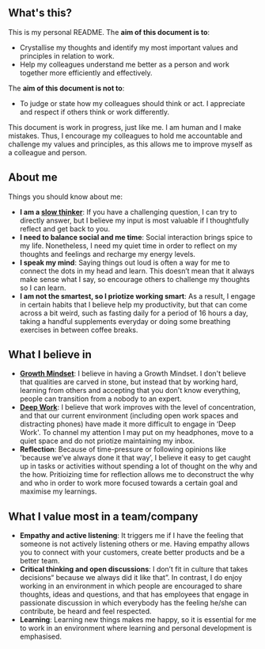 ## What's this?
This is my personal README. The **aim of this document is to**:

* Crystallise my thoughts and identify my most important values and principles in relation to work.
* Help my colleagues understand me better as a person and work together more efficiently and effectively. 

The **aim of this document is not to**:
* To judge or state how my colleagues should think or act. I appreciate and respect if others think or work differently. 

This document is work in progress, just like me. I am human and I make mistakes. Thus, I encourage my colleagues to hold me accountable and challenge my values and principles, as this allows me to improve myself as a colleague and person. 

## About me
Things you should know about me:
* **I am a [slow thinker](https://sivers.org/slow)**: If you have a challenging question, I can try to  directly answer, but I believe my input is most valuable if I thoughtfully reflect and get back to you. 
* **I need to balance social and me time**:  Social interaction brings spice to my life. Nonetheless, I need my quiet time in order to reflect on my thoughts and feelings and recharge my energy levels.
* **I speak my mind**: Saying things out loud is often a way for me to connect the dots in my head and learn. This doesn’t mean that it always make sense what I say, so encourage others to challenge my thoughts so I can learn. 
* **I am not the smartest, so I priotize working smart**:  As a result, I engage in certain habits that I believe help my productivity, but that can come across a bit weird, such as fasting daily for a period of 16 hours a day, taking a handful supplements everyday or doing some breathing exercises in between coffee breaks.


##  What I believe in
* **[Growth Mindset](https://hbr.org/2016/01/what-having-a-growth-mindset-actually-means)**: I believe in having a Growth Mindset. I don't believe that qualities are carved in stone, but instead that by working hard, learning from others and accepting that you don't know everything, people can transition from a nobody to an expert. 
* **[Deep Work](https://evernote.com/blog/why-deep-work-matters-in-a-distracted-world/)**: I believe that work improves with the level of concentration, and that our current environment (including open work spaces and distracting phones) have made it more difficult to engage in ‘Deep Work'. To channel my attention I may put on my headphones, move to a quiet space and do not priotize maintaining my inbox. 
* **Reflection**: Because of time-pressure or following opinions like 'because we’ve always done it that way’, I believe it easy to get caught up in tasks or activities without spending a lot of thought on the why and the how. Pritioizing time for reflection allows me to deconstruct the why and who in order to work more focused towards a certain goal and maximise my learnings.

## What I value most in a team/company
* **Empathy and active listening**:  It triggers me if I have the feeling that someone is not actively listening others or me. Having empathy allows you to connect with your customers, create better products and be a better team. 
* **Critical thinking and open discussions**: I don’t fit in culture that takes decisions“ because we always did it like that”. In contrast, I do enjoy working in an environment in which  people are encouraged to share thoughts, ideas and questions, and that has employees that engage in passionate discussion in which everybody has the feeling he/she can contribute, be heard and feel respected. 
* **Learning**:  Learning new things makes me happy, so it is essential for me to work in an environment where learning and personal development is emphasised.
